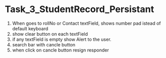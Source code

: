 #  Task_3_StudentRecord_Persistant
1. When goes to rollNo or Contact textField, shows number pad istead of default keyboard
2. show clear button on each textField
3. if any textField is empty show Alert to the user.
4. search bar with cancle button
5. when click on cancle button resign responder




